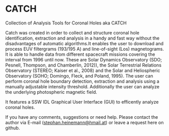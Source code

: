 # CATCH
Collection of Analysis Tools for Coronal Holes aka CATCH

Catch was created in order to collect and structure coronal hole identification, extraction and analysis in a handy and fast way without the disadvantages of automatic algorithms.It enables the user to download and process EUV filtergrams (193/195 A) and line-of-sight (Los) magnetograms. It is  able  to  handle  data  from  different  spacecraft  missions  covering  the interval  from  1996  until  now.  These  are  Solar Dynamics Observatory (SDO; Pesnell, Thompson, and Chamberlin, 2012)),  the  Solar  Terrestrial  Relations Observatory  (STEREO;  Kaiser et al.,  2008)  and  the  Solar  and  Heliospheric Observatory (SOHO; Domingo, Fleck, and Poland, 1995). The  user  can  perform  coronal hole  boundary  detection,  extraction  and  analysis  using  a  manually  adjustable  intensity  threshold.  Additionally the user can analyze the underlying photospheric magnetic field.

It features a SSW IDL Graphical User Interface (GUI) to efficently analyze coronal holes.

If you have any comments, suggestions or need help. Please contact the author via E-mail (stephan.heinemann@hmail.at) or leave a request here on github.

